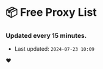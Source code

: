 # :package: Free Proxy List
### Updated every 15 minutes.

- Last updated: `2024-07-23 10:09`

:heart:
